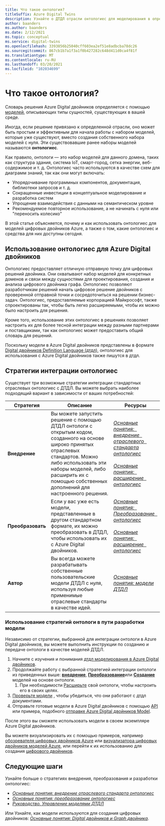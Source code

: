 ```yaml
---
title: Что такое онтология?
titleSuffix: Azure Digital Twins
description: Узнайте о ДТДЛ отрасли онтологиес для моделирования в определенном домене
author: baanders
ms.author: baanders
ms.date: 2/12/2021
ms.topic: conceptual
ms.service: digital-twins
ms.openlocfilehash: 3393856b25040cff603ea2ef51e8adbcba78dc26
ms.sourcegitcommit: 867cb1b7a1f3a1f0b427282c648d411d0ca4f81f
ms.translationtype: MT
ms.contentlocale: ru-RU
ms.lasthandoff: 03/20/2021
ms.locfileid: "102034699"
---
```

# <a name="what-is-an-ontology"></a>Что такое онтология? 

Словарь решения Azure Digital двойников определяется с помощью [моделей](concepts-models.md), описывающих типы сущностей, существующих в вашей среде.

Иногда, если решение привязано к определенной отрасли, оно может быть простым и эффективным для начала работы с набором моделей, которые уже существуют, вместо создания собственного набора моделей с нуля. Эти существовавшие ранее наборы моделей называются **онтологиес**. 

Как правило, онтологи — это набор моделей для данного домена, таких как структура здания, система IoT, смарт-город, сетка энергии, веб-содержимое и т. д. Онтологиес часто используются в качестве схем для диаграмм знаний, так как они могут включать:
* Упорядочивание программных компонентов, документация, библиотеки запросов и т. д.
* Сокращенные инвестиции в концептуальное моделирование и разработка систем
* Упрощение взаимодействия с данными на семантическом уровне
* Рекомендуемое повторное использование, а не начинать с нуля или "переносить колесико"

В этой статье объясняется, почему и как использовать онтологиес для моделей цифровых двойников Azure, а также о том, какие онтологиес и средства для них доступны сегодня.

## <a name="using-ontologies-for-azure-digital-twins"></a>Использование онтологиес для Azure Digital двойников

Онтологиес предоставляет отличную отправную точку для цифровых решений двойника. Они охватывают набор моделей для конкретных доменов и связи между сущностями для проектирования, создания и анализа цифрового двойника графа. Онтологиес позволяют разработчикам решений начать цифровое решение двойников с проверенной отправной точки и сосредоточиться на решении бизнес-задач. Онтологиес, предоставляемые корпорацией Майкрософт, также спроектированы так, чтобы быть легко расширяемыми, чтобы их можно было настроить для решения. 

Кроме того, использование этих онтологиес в решениях позволяет настроить их для более тесной интеграции между разными партнерами и поставщиками, так как онтологиес может предоставить общий словарь для решений.

Поскольку модели в Azure Digital двойников представлены в формате [Digital двойников Definition Language (дтдл)](https://github.com/Azure/opendigitaltwins-dtdl/blob/master/DTDL/v2/dtdlv2.md), онтологиес для использования с Azure Digital двойников также пишутся в дтдл. 

## <a name="strategies-for-integrating-ontologies"></a>Стратегии интеграции онтологиес

Существует три возможные стратегии интеграции стандартных отраслевых онтологиес с ДТДЛ. Вы можете выбрать наиболее подходящий вариант в зависимости от ваших потребностей:

| Стратегия | Описание | Ресурсы |
| --- | --- | --- |
| **Внедрение** | Вы можете запустить решение с помощью ДТДЛ онтологи с открытым кодом, созданного на основе широко принятых отраслевых стандартов. Можно либо использовать эти наборы моделей, либо расширить их с помощью собственных дополнений для настроенного решения. | [*Основные понятия: &nbsp; внедрение &nbsp; отраслевого &nbsp; стандарта онтологиес*](concepts-ontologies-adopt.md)<br><br>[*Основные понятия: &nbsp; расширение &nbsp; онтологиес*](concepts-ontologies-extend.md) |
| **Преобразовать** | Если у вас уже есть модели, представленные в другом стандартном формате, их можно преобразовать в ДТДЛ, чтобы использовать их с Azure Digital двойников. | [*Основные понятия: &nbsp; Преобразование &nbsp; онтологиес*](concepts-ontologies-convert.md)<br><br>[*Основные понятия: &nbsp; расширение &nbsp; онтологиес*](concepts-ontologies-extend.md) |
| **Автор** | Вы всегда можете разрабатывать собственные пользовательские модели ДТДЛ с нуля, используя любые применимые отраслевые стандарты в качестве идей. | [*Основные понятия: модели ДТДЛ*](concepts-models.md) |

### <a name="using-ontology-strategies-in-a-model-development-path"></a>Использование стратегий онтологи в пути разработки модели

Независимо от стратегии, выбранной для интеграции онтологи в Azure Digital двойников, вы можете выполнить инструкции по созданию и передаче онтологи в качестве моделей ДТДЛ.

1. Начните с изучения и понимания [дтдл моделирования в Azure Digital двойников](concepts-models.md).
1. Продолжайте работу с выбранной стратегией интеграции онтологи из приведенных выше: [**внедрение**](concepts-ontologies-adopt.md), [**Преобразование**](concepts-ontologies-convert.md)или [**Создание**](concepts-models.md) моделей на основе онтологи.
    1. При необходимости [Расширьте](concepts-ontologies-extend.md) свой онтологи, чтобы настроить его в своих целях.
1. [Проверьте модели](how-to-parse-models.md) , чтобы убедиться, что они работают с дтдл документами.
1. Отправьте готовые модели в Azure Digital двойников с помощью [API](how-to-manage-model.md#upload-models) или примера, подобного [отправке Azure Digital двойников Model](https://github.com/Azure/opendigitaltwins-building-tools/tree/master/ModelUploader).

После этого вы сможете использовать модели в своем экземпляре Azure Digital двойников. 

Вы можете визуализировать их с помощью примеров, например [обозревателя цифровых двойников Azure](/samples/azure-samples/digital-twins-explorer/digital-twins-explorer/) или [визуализатора цифровых двойников моделей Azure](https://github.com/Azure/opendigitaltwins-building-tools/tree/master/AdtModelVisualizer), или перейти к их использованию для создания [цифрового двойников](concepts-twins-graph.md).

## <a name="next-steps"></a>Следующие шаги

Узнайте больше о стратегиях внедрения, преобразования и разработки онтологиес:
* [*Основные понятия: внедрение отраслевого стандарта онтологиес*](concepts-ontologies-adopt.md)
* [*Основные понятия: преобразование онтологиес*](concepts-ontologies-convert.md)
* [*Руководство. Управление моделями ДТДЛ*](how-to-manage-model.md)

Или Узнайте, как модели используются для создания цифровых двойников: [*Основные понятия: Digital двойников и Graph двойника*](concepts-twins-graph.md).